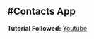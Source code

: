 #Contacts App
---
**Tutorial Followed:** [Youtube](https://www.youtube.com/watch?v=Spl1ILywg_8&list=PLfXoK1djHkOp1a03ULhrRjrM9XYOKnSM4&index=15)